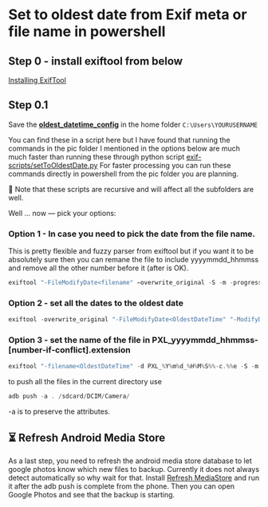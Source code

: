 # Set to oldest date from Exif meta or file name in powershell

## Step 0 - install exiftool from below

[Installing ExifTool](https://exiftool.org/install.html#Windows)

## **Step 0.1**

Save the **[oldest_datetime_config](https://github.com/pratyushtewari/exif-scripts/blob/master/oldest_datetime_config)** in the home folder `C:\Users\YOURUSERNAME`

You can find these in a script here but I have found that running the commands in the pic folder I mentioned in the options below are much much faster than running these through python script [exif-scripts/setToOldestDate.py](setToOldestDate.py) For faster processing you can run these commands directly in powershell from the pic folder you are planning.

:safety_vest: Note that these scripts are recursive and will affect all the subfolders are well. 

Well … now — pick your options:

### Option 1 - In case you need to pick the date from the file name. 

This is pretty flexible and fuzzy parser from exiftool but if you want it to be absolutely sure then you can remane the file to include yyyymmdd_hhmmss and remove all the other number before it (after is OK).

```jsx
exiftool "-FileModifyDate<filename" −overwrite_original -S -m -progress -ee -q -q ./
```

### Option 2 - set all the dates to the oldest date

```jsx
exiftool -overwrite_original "-FileModifyDate<OldestDateTime" "-ModifyDate<OldestDateTime" "-DateTimeOriginal<OldestDateTime" "-CreateDate<OldestDateTime" "-GPSDateTime<OldestDateTime" -S -m -progress -ee -q -q ./
```

### Option 3 - set the name of the file in PXL_yyyymmdd_hhmmss-[number-if-conflict].extension

```jsx
exiftool "-filename<OldestDateTime" -d PXL_%Y%m%d_%H%M%S%%-c.%%e -S -m -ee -progress -q -q ./
```

to push all the files in the current directory use

```jsx
adb push -a . /sdcard/DCIM/Camera/
```

  -a is to preserve the attributes.

## **:hourglass_flowing_sand: Refresh Android Media Store**
As a last step, you need to refresh the android media store database to let google photos know which new files to backup. Currently it does not always detect automatically so why wait for that. Install [Refresh MediaStore](https://play.google.com/store/apps/details?id=com.kotorimura.refreshmediastore) and run it after the adb push is complete from the phone. Then you can open Google Photos and see that the backup is starting.
